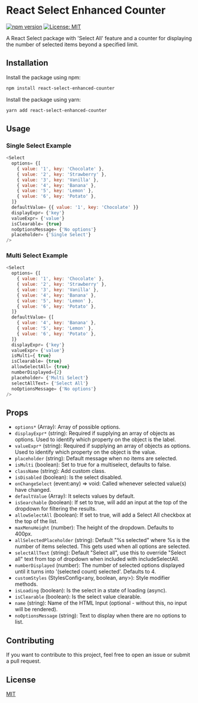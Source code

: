 # React Select Enhanced Counter

[![npm version](https://badge.fury.io/js/react-select-enhanced-counter.svg)](https://badge.fury.io/js/react-select-enhanced-counter)
[![License: MIT](https://img.shields.io/badge/License-MIT-yellow.svg)](https://opensource.org/licenses/MIT)

A React Select package with 'Select All' feature and a counter for displaying the number of selected items beyond a specified limit.

## Installation

Install the package using npm:

```bash
npm install react-select-enhanced-counter
```
Install the package using yarn:
```bash
yarn add react-select-enhanced-counter
```

## Usage

### Single Select Example

```javascript
<Select
  options= {[
    { value: '1', key: 'Chocolate' },
    { value: '2', key: 'Strawberry' },
    { value: '3', key: 'Vanilla' },
    { value: '4', key: 'Banana' },
    { value: '5', key: 'Lemon' },
    { value: '6', key: 'Potato' },
  ]}
  defaultValue= {{ value: '1', key: 'Chocolate' }}
  displayExpr= {'key'}
  valueExpr= {'value'}
  isClearable= {true}
  noOptionsMessage= {'No options'}
  placeholder= {'Single Select'}
/>
```
### Multi Select Example

```javascript
<Select
  options= {[
    { value: '1', key: 'Chocolate' },
    { value: '2', key: 'Strawberry' },
    { value: '3', key: 'Vanilla' },
    { value: '4', key: 'Banana' },
    { value: '5', key: 'Lemon' },
    { value: '6', key: 'Potato' },
  ]}
  defaultValue= {[
    { value: '4', key: 'Banana' },
    { value: '5', key: 'Lemon' },
    { value: '6', key: 'Potato' },
  ]}
  displayExpr= {'key'}
  valueExpr= {'value'} 
  isMulti={ true}
  isClearable= {true}
  allowSelectAll= {true}
  numberDisplayed={2}
  placeholder= {'Multi Select'}
  selectAllText= {'Select All'}
  noOptionsMessage= {'No options'}
/>
```

## Props

- `options*` (Array<any>): Array of possible options.
- `displayExpr*` (string): Required if supplying an array of objects as options. Used to identify which property on the object is the label.
- `valueExpr*` (string): Required if supplying an array of objects as options. Used to identify which property on the object is the value.
- `placeholder` (string): Default message when no items are selected.
- `isMulti` (boolean): Set to true for a multiselect, defaults to false.
- `className` (string): Add custom class.
- `isDisabled` (boolean): Is the select disabled.
- `onChangeSelect` (event:any) => void: Called whenever selected value(s) have changed.
- `defaultValue` (Array<any>): It selects values by default.
- `isSearchable` (boolean): If set to true, will add an input at the top of the dropdown for filtering the results.
- `allowSelectAll` (boolean): If set to true, will add a Select All checkbox at the top of the list.
- `maxMenuHeight` (number): The height of the dropdown. Defaults to 400px.
- `allSelectedPlaceholder` (string): Default "%s selected" where %s is the number of items selected. This gets used when all options are selected.
- `selectAllText` (string): Default "Select all", use this to override "Select all" text from top of dropdown when included with includeSelectAll.
- `numberDisplayed` (number): The number of selected options displayed until it turns into '(selected count) selected'. Defaults to 4.
- `customStyles` (StylesConfig<any, boolean, any>): Style modifier methods.
- `isLoading` (boolean): Is the select in a state of loading (async).
- `isClearable` (boolean): Is the select value clearable.
- `name` (string): Name of the HTML Input (optional - without this, no input will be rendered).
- `noOptionsMessage` (string): Text to display when there are no options to list.

## Contributing

If you want to contribute to this project, feel free to open an issue or submit a pull request.

## License

[MIT](https://choosealicense.com/licenses/mit/)
